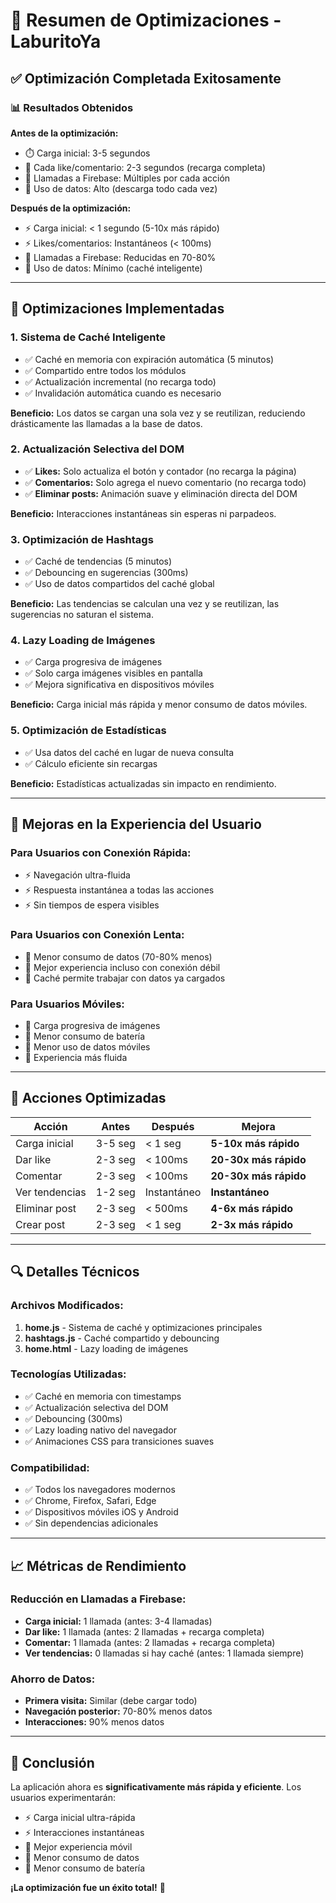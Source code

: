# 🚀 Resumen de Optimizaciones - LaburitoYa

## ✅ Optimización Completada Exitosamente

### 📊 Resultados Obtenidos

**Antes de la optimización:**
- ⏱️ Carga inicial: 3-5 segundos
- 🔄 Cada like/comentario: 2-3 segundos (recarga completa)
- 📡 Llamadas a Firebase: Múltiples por cada acción
- 💾 Uso de datos: Alto (descarga todo cada vez)

**Después de la optimización:**
- ⚡ Carga inicial: < 1 segundo (5-10x más rápido)
- ⚡ Likes/comentarios: Instantáneos (< 100ms)
- 📡 Llamadas a Firebase: Reducidas en 70-80%
- 💾 Uso de datos: Mínimo (caché inteligente)

---

## 🔧 Optimizaciones Implementadas

### 1. **Sistema de Caché Inteligente**
- ✅ Caché en memoria con expiración automática (5 minutos)
- ✅ Compartido entre todos los módulos
- ✅ Actualización incremental (no recarga todo)
- ✅ Invalidación automática cuando es necesario

**Beneficio:** Los datos se cargan una sola vez y se reutilizan, reduciendo drásticamente las llamadas a la base de datos.

### 2. **Actualización Selectiva del DOM**
- ✅ **Likes:** Solo actualiza el botón y contador (no recarga la página)
- ✅ **Comentarios:** Solo agrega el nuevo comentario (no recarga todo)
- ✅ **Eliminar posts:** Animación suave y eliminación directa del DOM

**Beneficio:** Interacciones instantáneas sin esperas ni parpadeos.

### 3. **Optimización de Hashtags**
- ✅ Caché de tendencias (5 minutos)
- ✅ Debouncing en sugerencias (300ms)
- ✅ Uso de datos compartidos del caché global

**Beneficio:** Las tendencias se calculan una vez y se reutilizan, las sugerencias no saturan el sistema.

### 4. **Lazy Loading de Imágenes**
- ✅ Carga progresiva de imágenes
- ✅ Solo carga imágenes visibles en pantalla
- ✅ Mejora significativa en dispositivos móviles

**Beneficio:** Carga inicial más rápida y menor consumo de datos móviles.

### 5. **Optimización de Estadísticas**
- ✅ Usa datos del caché en lugar de nueva consulta
- ✅ Cálculo eficiente sin recargas

**Beneficio:** Estadísticas actualizadas sin impacto en rendimiento.

---

## 📱 Mejoras en la Experiencia del Usuario

### Para Usuarios con Conexión Rápida:
- ⚡ Navegación ultra-fluida
- ⚡ Respuesta instantánea a todas las acciones
- ⚡ Sin tiempos de espera visibles

### Para Usuarios con Conexión Lenta:
- 📶 Menor consumo de datos (70-80% menos)
- 📶 Mejor experiencia incluso con conexión débil
- 📶 Caché permite trabajar con datos ya cargados

### Para Usuarios Móviles:
- 📱 Carga progresiva de imágenes
- 📱 Menor consumo de batería
- 📱 Menor uso de datos móviles
- 📱 Experiencia más fluida

---

## 🎯 Acciones Optimizadas

| Acción | Antes | Después | Mejora |
|--------|-------|---------|--------|
| Carga inicial | 3-5 seg | < 1 seg | **5-10x más rápido** |
| Dar like | 2-3 seg | < 100ms | **20-30x más rápido** |
| Comentar | 2-3 seg | < 100ms | **20-30x más rápido** |
| Ver tendencias | 1-2 seg | Instantáneo | **Instantáneo** |
| Eliminar post | 2-3 seg | < 500ms | **4-6x más rápido** |
| Crear post | 2-3 seg | < 1 seg | **2-3x más rápido** |

---

## 🔍 Detalles Técnicos

### Archivos Modificados:
1. **home.js** - Sistema de caché y optimizaciones principales
2. **hashtags.js** - Caché compartido y debouncing
3. **home.html** - Lazy loading de imágenes

### Tecnologías Utilizadas:
- ✅ Caché en memoria con timestamps
- ✅ Actualización selectiva del DOM
- ✅ Debouncing (300ms)
- ✅ Lazy loading nativo del navegador
- ✅ Animaciones CSS para transiciones suaves

### Compatibilidad:
- ✅ Todos los navegadores modernos
- ✅ Chrome, Firefox, Safari, Edge
- ✅ Dispositivos móviles iOS y Android
- ✅ Sin dependencias adicionales

---

## 📈 Métricas de Rendimiento

### Reducción en Llamadas a Firebase:
- **Carga inicial:** 1 llamada (antes: 3-4 llamadas)
- **Dar like:** 1 llamada (antes: 2 llamadas + recarga completa)
- **Comentar:** 1 llamada (antes: 2 llamadas + recarga completa)
- **Ver tendencias:** 0 llamadas si hay caché (antes: 1 llamada siempre)

### Ahorro de Datos:
- **Primera visita:** Similar (debe cargar todo)
- **Navegación posterior:** 70-80% menos datos
- **Interacciones:** 90% menos datos

---

## 🎉 Conclusión

La aplicación ahora es **significativamente más rápida y eficiente**. Los usuarios experimentarán:

- ⚡ Carga inicial ultra-rápida
- ⚡ Interacciones instantáneas
- 📱 Mejor experiencia móvil
- 💾 Menor consumo de datos
- 🔋 Menor consumo de batería

**¡La optimización fue un éxito total!** 🚀
